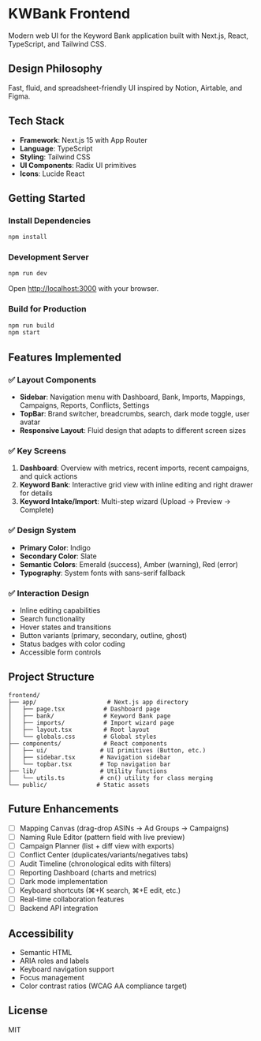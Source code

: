 # KWBank Frontend

Modern web UI for the Keyword Bank application built with Next.js, React, TypeScript, and Tailwind CSS.

## Design Philosophy

Fast, fluid, and spreadsheet-friendly UI inspired by Notion, Airtable, and Figma.

## Tech Stack

- **Framework**: Next.js 15 with App Router
- **Language**: TypeScript
- **Styling**: Tailwind CSS
- **UI Components**: Radix UI primitives
- **Icons**: Lucide React

## Getting Started

### Install Dependencies

```bash
npm install
```

### Development Server

```bash
npm run dev
```

Open [http://localhost:3000](http://localhost:3000) with your browser.

### Build for Production

```bash
npm run build
npm start
```

## Features Implemented

### ✅ Layout Components
- **Sidebar**: Navigation menu with Dashboard, Bank, Imports, Mappings, Campaigns, Reports, Conflicts, Settings
- **TopBar**: Brand switcher, breadcrumbs, search, dark mode toggle, user avatar
- **Responsive Layout**: Fluid design that adapts to different screen sizes

### ✅ Key Screens
1. **Dashboard**: Overview with metrics, recent imports, recent campaigns, and quick actions
2. **Keyword Bank**: Interactive grid view with inline editing and right drawer for details
3. **Keyword Intake/Import**: Multi-step wizard (Upload → Preview → Complete)

### ✅ Design System
- **Primary Color**: Indigo
- **Secondary Color**: Slate
- **Semantic Colors**: Emerald (success), Amber (warning), Red (error)
- **Typography**: System fonts with sans-serif fallback

### ✅ Interaction Design
- Inline editing capabilities
- Search functionality
- Hover states and transitions
- Button variants (primary, secondary, outline, ghost)
- Status badges with color coding
- Accessible form controls

## Project Structure

```
frontend/
├── app/                    # Next.js app directory
│   ├── page.tsx           # Dashboard page
│   ├── bank/              # Keyword Bank page
│   ├── imports/           # Import wizard page
│   ├── layout.tsx         # Root layout
│   └── globals.css        # Global styles
├── components/            # React components
│   ├── ui/               # UI primitives (Button, etc.)
│   ├── sidebar.tsx       # Navigation sidebar
│   └── topbar.tsx        # Top navigation bar
├── lib/                  # Utility functions
│   └── utils.ts          # cn() utility for class merging
└── public/              # Static assets
```

## Future Enhancements

- [ ] Mapping Canvas (drag-drop ASINs → Ad Groups → Campaigns)
- [ ] Naming Rule Editor (pattern field with live preview)
- [ ] Campaign Planner (list + diff view with exports)
- [ ] Conflict Center (duplicates/variants/negatives tabs)
- [ ] Audit Timeline (chronological edits with filters)
- [ ] Reporting Dashboard (charts and metrics)
- [ ] Dark mode implementation
- [ ] Keyboard shortcuts (⌘+K search, ⌘+E edit, etc.)
- [ ] Real-time collaboration features
- [ ] Backend API integration

## Accessibility

- Semantic HTML
- ARIA roles and labels
- Keyboard navigation support
- Focus management
- Color contrast ratios (WCAG AA compliance target)

## License

MIT
